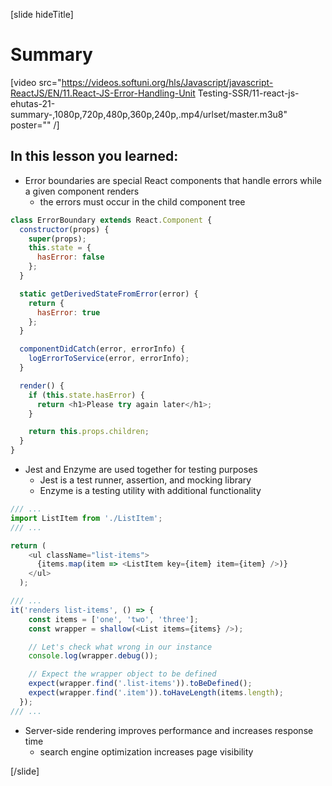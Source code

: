 [slide hideTitle]
# Summary

[video src="https://videos.softuni.org/hls/Javascript/javascript-ReactJS/EN/11.React-JS-Error-Handling-Unit Testing-SSR/11-react-js-ehutas-21-summary-,1080p,720p,480p,360p,240p,.mp4/urlset/master.m3u8" poster="" /]

## In this lesson you learned:

- Error boundaries are special React components that handle errors while a given component renders
  * the errors must occur in the child component tree

```js
class ErrorBoundary extends React.Component {
  constructor(props) {
    super(props);
    this.state = { 
      hasError: false
    };
  }

  static getDerivedStateFromError(error) {
    return { 
      hasError: true
    };
  }

  componentDidCatch(error, errorInfo) {
    logErrorToService(error, errorInfo);
  }

  render() {
    if (this.state.hasError) {
      return <h1>Please try again later</h1>;
    }

    return this.props.children; 
  }
}
```


- Jest and Enzyme are used together for testing purposes
  * Jest is a test runner, assertion, and mocking library
  * Enzyme is a testing utility with additional functionality

```js
/// ...
import ListItem from './ListItem';
/// ...

return (
    <ul className="list-items">
      {items.map(item => <ListItem key={item} item={item} />)}
    </ul>
  );
```

```js
/// ...
it('renders list-items', () => {
    const items = ['one', 'two', 'three'];
    const wrapper = shallow(<List items={items} />);

    // Let's check what wrong in our instance
    console.log(wrapper.debug());

    // Expect the wrapper object to be defined
    expect(wrapper.find('.list-items')).toBeDefined();
    expect(wrapper.find('.item')).toHaveLength(items.length);
  });
/// ...

```
- Server\-side rendering improves performance and increases response time
  * search engine optimization increases page visibility


[/slide]
